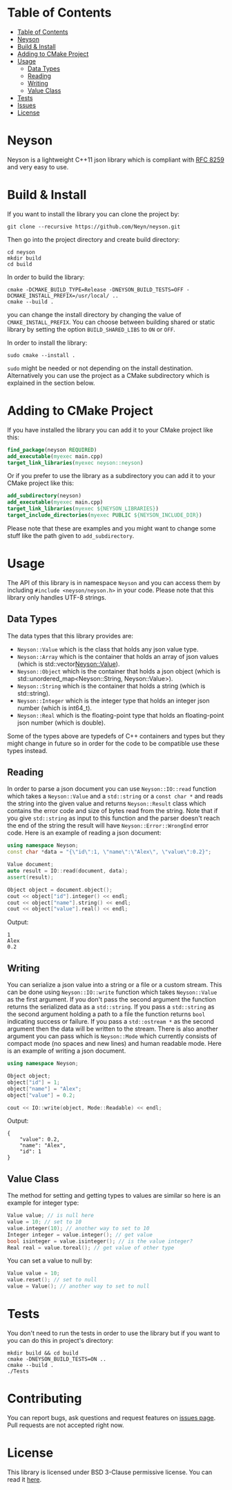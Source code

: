 # Table of Contents
- [Table of Contents](#table-of-contents)
- [Neyson](#neyson)
- [Build & Install](#build--install)
- [Adding to CMake Project](#adding-to-cmake-project)
- [Usage](#usage)
  - [Data Types](#data-types)
  - [Reading](#reading)
  - [Writing](#writing)
  - [Value Class](#value-class)
- [Tests](#tests)
- [Issues](#issues)
- [License](#license)

# Neyson
Neyson is a lightweight C++11 json library which is compliant with [RFC 8259](https://tools.ietf.org/html/rfc8259) and very easy to use. 

# Build & Install
If you want to install the library you can clone the project by:

``` shell
git clone --recursive https://github.com/Neyn/neyson.git
```

Then go into the project directory and create build directory:

``` shell
cd neyson
mkdir build
cd build
```

In order to build the library:

``` shell
cmake -DCMAKE_BUILD_TYPE=Release -DNEYSON_BUILD_TESTS=OFF -DCMAKE_INSTALL_PREFIX=/usr/local/ ..
cmake --build .
```

you can change the install directory by changing the value of ```CMAKE_INSTALL_PREFIX```. You can choose between building shared or static library by setting the option ```BUILD_SHARED_LIBS``` to ```ON``` or ```OFF```.

In order to install the library:

``` shell
sudo cmake --install .
```

```sudo``` might be needed or not depending on the install destination. Alternatively you can use the project as a CMake subdirectory which is explained in the section below.

# Adding to CMake Project
If you have installed the library you can add it to your CMake project like this:

``` cmake
find_package(neyson REQUIRED)
add_executable(myexec main.cpp)
target_link_libraries(myexec neyson::neyson)
```

Or if you prefer to use the library as a subdirectory you can add it to your CMake project like this:

``` cmake
add_subdirectory(neyson)
add_executable(myexec main.cpp)
target_link_libraries(myexec ${NEYSON_LIBRARIES})
target_include_directories(myexec PUBLIC ${NEYSON_INCLUDE_DIR})
```

Please note that these are examples and you might want to change some stuff like the path given to ```add_subdirectory```.

# Usage
The API of this library is in namespace ```Neyson``` and you can access them by including ```#include <neyson/neyson.h>``` in your code. Please note that this library only handles UTF-8 strings.

## Data Types
The data types that this library provides are:

+ ```Neyson::Value``` which is the class that holds any json value type.
+ ```Neyson::Array``` which is the container that holds an array of json values (which is std::vector<Neyson::Value>).
+ ```Neyson::Object``` which is the container that holds a json object (which is std::unordered_map<Neyson::String, Neyson::Value>).
+ ```Neyson::String``` which is the container that holds a string (which is std::string).
+ ```Neyson::Integer``` which is the integer type that holds an integer json number (which is int64_t).
+ ```Neyson::Real``` which is the floating-point type that holds an floating-point json number (which is double).

Some of the types above are typedefs of C++ containers and types but they might change in future so in order for the code to be compatible use these types instead.

## Reading
In order to parse a json document you can use ```Neyson::IO::read``` function which takes a ```Neyson::Value``` and a ```std::string``` or a ```const char *``` and reads the string into the given value and returns ```Neyson::Result``` class which contains the error code and size of bytes read from the string. Note that if you give ```std::string``` as input to this function and the parser doesn't reach the end of the string the result will have ```Neyson::Error::WrongEnd``` error code. Here is an example of reading a json document:

``` c++
using namespace Neyson;
const char *data = "{\"id\":1, \"name\":\"Alex\", \"value\":0.2}";

Value document;
auto result = IO::read(document, data);
assert(result);

Object object = document.object();
cout << object["id"].integer() << endl;
cout << object["name"].string() << endl;
cout << object["value"].real() << endl;
```

Output:

```
1
Alex
0.2
```

## Writing
You can serialize a json value into a string or a file or a custom stream. This can be done using ```Neyson::IO::write``` function which takes ```Neyson::Value``` as the first argument. If you don't pass the second argument the function returns the serialized data as a ```std::string```. If you pass a ```std::string``` as the second argument holding a path to a file the function returns ```bool``` indicating success or failure. If you pass a ```std::ostream *``` as the second argument then the data will be written to the stream. There is also another argument you can pass which is ```Neyson::Mode``` which currently consists of compact mode (no spaces and new lines) and human readable mode. Here is an example of writing a json document.

``` c++
using namespace Neyson;

Object object;
object["id"] = 1;
object["name"] = "Alex";
object["value"] = 0.2;

cout << IO::write(object, Mode::Readable) << endl;
```

Output:

```
{
    "value": 0.2,
    "name": "Alex",
    "id": 1
}
```

## Value Class
The method for setting and getting types to values are similar so here is an example for integer type:

``` c++
Value value; // is null here
value = 10; // set to 10
value.integer(10); // another way to set to 10
Integer integer = value.integer(); // get value
bool isinteger = value.isinteger(); // is the value integer?
Real real = value.toreal(); // get value of other type
```

You can set a value to null by:

``` c++
Value value = 10;
value.reset(); // set to null
value = Value(); // another way to set to null
```

# Tests
You don't need to run the tests in order to use the library but if you want to you can do this in project's directory:

``` shell
mkdir build && cd build
cmake -DNEYSON_BUILD_TESTS=ON ..
cmake --build .
./Tests
```

# Contributing
You can report bugs, ask questions and request features on [issues page](../../issues). Pull requests are not accepted right now.

# License
This library is licensed under BSD 3-Clause permissive license. You can read it [here](LICENSE).
